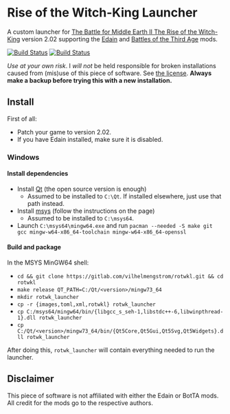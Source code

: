 # Rise of the Witch-King Launcher

A custom launcher for [The Battle for Middle Earth II The Rise of the Witch-King](https://bfme.fandom.com/wiki/The_Rise_of_the_Witch-king) version 2.02 supporting the [Edain](https://www.moddb.com/mods/edain-mod) and [Battles of the Third Age](https://moddb.com/mods/battles-of-the-third-age) mods.

[![Build Status](https://gitlab.com/vilhelmengstrom/rotwkl/badges/master/pipeline.svg)](https://gitlab.com/vilhelmengstrom/rotwkl/commits/master)
[![Build Status](https://ci.appveyor.com/api/projects/status/csbvmnmcfs5xvc33?svg=true)](https://ci.appveyor.com/project/Vilhelmengstrom/rotwkl)

_Use at your own risk_. I _will not_ be held responsible for broken installations caused from (mis)use of this piece of software. See [the license](LICENSE). **Always make a backup before trying this with a new installation.**

## Install

First of all:
 - Patch your game to version 2.02.
 - If you have Edain installed, make sure it is disabled.

### Windows


#### Install dependencies

 - Install [Qt](https://www.qt.io) (the open source version is enough)
    - Assumed to be installed to `C:\Qt`. If installed elsewhere, just use that path instead.
 - Install [msys](https://www.msys2.org) (follow the instructions on the page)
    - Assumed to be installed to `C:\msys64`.
 - Launch `C:\msys64\mingw64.exe` and run `pacman --needed -S make git gcc mingw-w64-x86_64-toolchain mingw-w64-x86_64-openssl`

#### Build and package

In the MSYS MinGW64 shell:
 - `cd && git clone https://gitlab.com/vilhelmengstrom/rotwkl.git && cd rotwkl`
 - `make release QT_PATH=C:/Qt/<version>/mingw73_64`
 - `mkdir rotwk_launcher`
 - `cp -r {images,toml,xml,rotwkl} rotwk_launcher`
 - `cp C:/msys64/mingw64/bin/{libgcc_s_seh-1,libstdc++-6,libwinpthread-1}.dll rotwk_launcher`
 - `cp C:/Qt/<version>/mingw73_64/bin/{Qt5Core,Qt5Gui,Qt5Svg,Qt5Widgets}.dll rotwk_launcher`

After doing this, `rotwk_launcher` will contain everything needed to run the launcher.

## Disclaimer

This piece of software is not affiliated with either the Edain or BotTA mods. All credit for the mods go to the respective authors.
